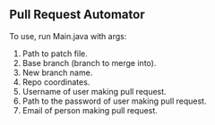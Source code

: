 ## Pull Request Automator

To use, run Main.java with args:

1. Path to patch file.
2. Base branch (branch to merge into).
3. New branch name.
4. Repo coordinates.
5. Username of user making pull request.
6. Path to the password of user making pull request.
7. Email of person making pull request.